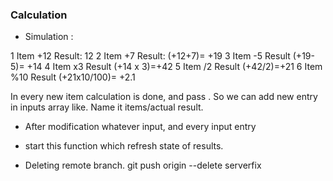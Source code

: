 
### Calculation

 - Simulation :

 1 Item    +12       Result: 12
 2 Item    +7        Result: (+12+7)= +19
 3 Item    -5        Result (+19-5)= +14
 4 Item    x3        Result (+14 x 3)=+42
 5 Item    /2        Result (+42/2)=+21
 6 Item    %10       Result (+21x10/100)= +2.1

 In every new item calculation is done, and pass . So we can add new entry in inputs array like. Name it items/actual result. 
 
  - After modification whatever input, and every input entry
  -  start this function which refresh state of results.


 - Deleting remote branch.
 git push origin --delete serverfix
